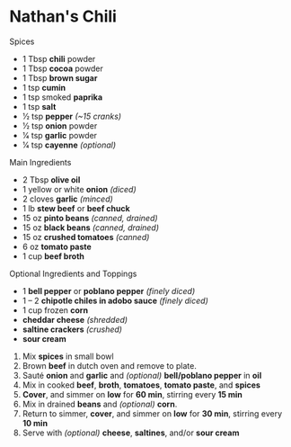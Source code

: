 # Nathan's Chili

Spices
* 1 Tbsp **chili** powder
* 1 Tbsp **cocoa** powder
* 1 Tbsp **brown sugar**
* 1 tsp **cumin**
* 1 tsp smoked **paprika**
* 1 tsp **salt**
* 1⁄2 tsp **pepper** *(~15 cranks)*
* 1⁄2 tsp **onion** powder
* 1⁄4 tsp **garlic** powder
* 1⁄4 tsp **cayenne** *(optional)*

Main Ingredients
* 2 Tbsp **olive oil**
* 1 yellow or white **onion** *(diced)*
* 2 cloves **garlic** *(minced)*
* 1 lb **stew beef** or **beef chuck**
* 15 oz **pinto beans** *(canned, drained)*
* 15 oz **black beans** *(canned, drained)*
* 15 oz **crushed tomatoes** *(canned)*
* 6 oz **tomato paste**
* 1 cup **beef broth**

Optional Ingredients and Toppings
* 1 **bell pepper** or **poblano pepper** *(finely diced)*
* 1 – 2 **chipotle chiles in adobo sauce** *(finely diced)*
* 1 cup frozen **corn**
* **cheddar cheese** *(shredded)*
* **saltine crackers** *(crushed)*
* **sour cream**

1. Mix **spices** in small bowl
1. Brown **beef** in dutch oven and remove to plate.
1. Sauté **onion** and **garlic** and *(optional)* **bell/poblano pepper** in **oil**
1. Mix in cooked **beef**, **broth**, **tomatoes**, **tomato paste**, and **spices**
1. **Cover**, and simmer on **low** for **60 min**, stirring every **15 min**
1. Mix in drained **beans** and *(optional)* **corn**.
1. Return to simmer, **cover**, and simmer on **low** for **30 min**, stirring every **10 min**
1. Serve with *(optional)* **cheese**, **saltines**, and/or **sour cream**
